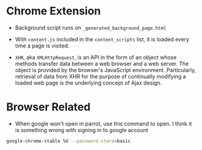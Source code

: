 # Chrome Extension 

* Background script runs on `_generated_background_page.html`

* With `content.js` included in the `content_scripts` list, it is loaded every time a page is visited.

* `XHR`, aka `XMLHttpRequest`, is an API in the form of an object whose methods transfer data between a web browser and a web server. The object is provided by the browser's JavaScript environment. Particularly, retrieval of data from XHR for the purpose of continually modifying a loaded web page is the underlying concept of Ajax design.

# Browser Related

* When google won't open in parrot, use this command to open. I think it is something wrong with signing in to google account
```bash
google-chrome-stable %U --password-store=basic
```
